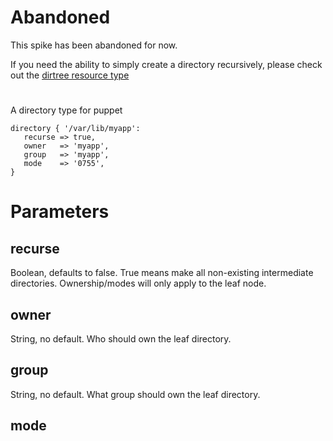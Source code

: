 # Abandoned

This spike has been abandoned for now.

If you need the ability to simply create a directory recursively, please check out the
[dirtree resource type](https://github.com/puppetlabs/pltraining-dirtree#dirtree-resource-type)

#

A directory type for puppet

    directory { '/var/lib/myapp':
       recurse => true,
       owner   => 'myapp',
       group   => 'myapp',
       mode    => '0755',
    }


# Parameters

## recurse

Boolean, defaults to false.  True means make all non-existing
intermediate directories.  Ownership/modes will only apply to the
leaf node.

## owner

String, no default.  Who should own the leaf directory.

## group

String, no default.  What group should own the leaf directory.

## mode


